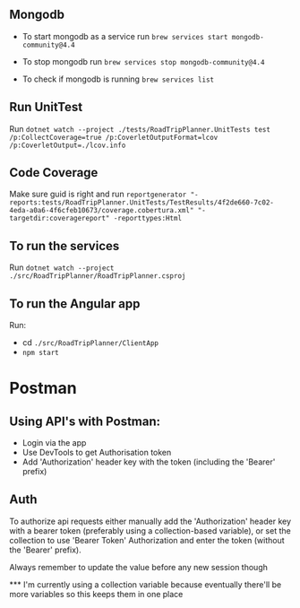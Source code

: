## Mongodb

-   To start mongodb as a service run `brew services start mongodb-community@4.4`

-   To stop mongodb run `brew services stop mongodb-community@4.4`

-   To check if mongodb is running `brew services list`

## Run UnitTest

Run `dotnet watch --project ./tests/RoadTripPlanner.UnitTests test /p:CollectCoverage=true /p:CoverletOutputFormat=lcov /p:CoverletOutput=./lcov.info`

## Code Coverage

Make sure guid is right and run `reportgenerator "-reports:tests/RoadTripPlanner.UnitTests/TestResults/4f2de660-7c02-4eda-a0a6-4f6cfeb10673/coverage.cobertura.xml" "-targetdir:coveragereport" -reporttypes:Html`

## To run the services

Run `dotnet watch --project ./src/RoadTripPlanner/RoadTripPlanner.csproj`

## To run the Angular app

Run:

-   cd `./src/RoadTripPlanner/ClientApp`
-   `npm start`

# Postman

## Using API's with Postman:

-   Login via the app
-   Use DevTools to get Authorisation token
-   Add 'Authorization' header key with the token (including the 'Bearer' prefix)

## Auth

To authorize api requests either manually add the 'Authorization' header key with a bearer token (preferably using a collection-based variable), or set the collection to use 'Bearer Token' Authorization and enter the token (without the 'Bearer' prefix).

Always remember to update the value before any new session though

\*\*\* I'm currently using a collection variable because eventually there'll be more variables so this keeps them in one place
